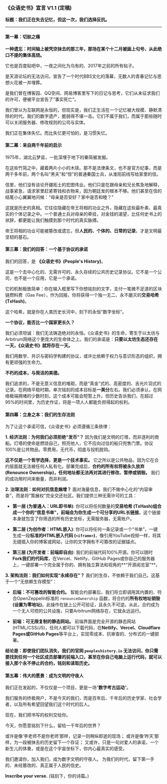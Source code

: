 

### **《众语史书》宣言 V1.1 (定稿)**

**标题：我们正在失去记忆，但这一次，我们选择反抗。**

---

#### **第一幕：切肤之痛**

**一种遗忘：时间轴上被凭空抹去的那三年，那场在某个十二月被画上句号、从此绝口不提的集体高烧。**

它也是百度贴吧中，一夜之间化为乌有的、2017年之前的所有帖子。

是天涯论坛的无法访问，宣告了一个时代BBS文化的落幕，无数人的青春记忆与思想火花被一并埋葬。

是我们曾在博客园、QQ空间、网易博客里写下的日记与思考，它们从未征求我们的许可，便被平台宣告了“事实死亡”。

我们曾以为互联网是永恒的，但现实是，我们正生活在一个记忆被大规模、静默清除的时代。我们的数字遗产，脆弱得不堪一击。它们不属于我们，而属于那些随时可以关闭服务器、修改规则的公司与实体。

我们正在集体失忆。而比失忆更可怕的，是习惯失忆。

#### **第二幕：来自两千年前的启示**

1975年，湖北云梦县，一批深埋于地下的秦简被发掘。

在这些竹简之中，藏着两片小小的木牍。那不是法律条文，也不是官方纪事，而是两千多年前，两个名叫“黑夫”和“惊”的普通秦国士兵，从淮阳前线写给家里的信。

信里，他们没有谈论开疆拓土的宏图伟业。他们只是在跟母亲和兄长焦急地解释，战事紧急，请求家里赶紧寄钱和衣物来，因为朝廷发的根本不够。他们甚至在信的结尾小心翼翼地问候：“母亲是否安好？家中是否和睦？”

这就是历史的真相。它往往隐藏在帝王将相的功业之外，隐藏在这些最朴素、最真实的个体记录之中。一个普通士兵对母亲的牵挂，对金钱的渴望，比任何史书上的状辞，都更能让我们触摸到那个时代的真实脉搏。

帝王将相的功业可能被篡改或遗忘，但**人民的、个体的、日常的记录**，才是文明最坚韧的基石。

#### **第三幕：我们的回答：一个基于协议的承诺**

我们的回答，是 **《众语史书》(People's History)**。

这是一个去中心化的、无需许可的、永久存续的公共历史记录协议。它不是一个公司，也不是一个应用，它是一个承诺。

它的机制极致简单：你在输入框里写下你想铭刻的文字，支付一笔微不足道的区块链燃料费（Gas Fee），作为回报，你将获得一个独一无二、永不磨灭的**交易哈希 (TxHash)**。

这个哈希，就是你在人类历史长河中，刻下的永恒“数字坐标”。

**一个协议，能否比一个国家更长久？**

我们必须坦诚：我们无法铸造绝对的永恒。《众语史书》的生命，寄生于以太坊与Arbitrum网络这个更庞大的生命体之上。我们的承诺是：**只要以太坊生态还存在一天，《众语史书》就将存在一天。**

我们用数学、共识与密码学构建的协议，或许比依赖于权力与意识形态的组织，拥有更顽强的生命力。

**不朽的成本，与简洁的美德。**

我们追求的，不是无意义信息的堆砌，而是“真金”式的、高密度的、吉光片羽式的记录。在网络平稳时期，单次铭刻的成本目标是**一美分**左右。我们必须承认，在网络极端拥堵的少数时刻，这个成本可能会短暂上升。但历史告诉我们，在超过95%的时间里，为历史作证，将是一项人人都能负担得起的权利。

#### **第四幕：立身之本：我们的生存法则**

为了让这个承诺可信，《众语史书》必须遵循三条铁律：

**1. 经济法则：为何我们必须拒绝“发币”？**
因为我们是文明的灯塔，而非逐利的商船。灯塔的使命是燃烧自己，照亮他人，它不应向过往的船只兜售门票。协议100%是公共物品，零费用，无代币，彻底与投机脱钩。

**这不仅是一个哲学选择，更是一个技术事实。** 它之所以是公共物品，因为它在合约层面就无法被任何人私有化。部署完成后，**合约的所有权将被永久放弃 (Renounce Ownership)，任何地址都无法再对其进行修改、暂停或销毁。** 我们的成功用时间来衡量，而非利润。

**2. 治理法则：如何对抗信息熵增？**
面对海量信息，我们不做中心化的“内容审查”，而是将“策展权”完全交还社区。我们提供三种无需许可的工具：

*   **第一层 (为普通人：URL即书单)**: 你可以将任何数量的**交易哈希 (TxHash)**组合成一个你的“信息书单”，前端会为你生成一个**可分享的URL长链接**。这个链接本身就包含了你筛选的所有历史坐标，无需服务器，无需账户。

*   **第二层 (为创作者：HTML嵌入)**: 你可以将任何一条记录或一个“书单”，一键生成一段**标准的HTML嵌入代码 (`<iframe>`)**，像引用YouTube视频一样，将其无缝插入你的博客或网站，让你的文字拥有不可篡改的证据锚点。

*   **第三层 (为开发者：前端即自由)**: 我们的前端代码100%开源。你可以随时**Fork我们的代码库**，在Vercel、Netlify、GitHub Pages或你自己的服务器上，一键部署一个完全属于你的、拥有独立算法和视角的**“开源阅览室”**。

**3. 架构法则：我们如何实现“永续存在”？**
我们的生存，不依赖于我们自己。这基于一个“无依赖生存模型”：

*   **后端：不可篡改的智能合约。** 智能合约部署后，我们将立即调用其内置的、符合OpenZeppelin标准的 `renounceOwnership` 函数，将合约的**所有权地址销毁 (设置为零地址)**。此操作在链上公开可验证，且永久不可逆。从此，合约成为一个无人可控的公共设施，只要Arbitrum网络存在，它就永远运行。

*   **前端：可无限复制的静态网站。** 前端界面是完全开源的静态网站 (HTML/CSS/JS)，任何人都可以下载代码，在**Netlify、Vercel、Cloudflare Pages或GitHub Pages**等平台上，实现零成本、抗审查的、分布式的一键部署。

**结论是：即使我们团队消失，我们的官网 `peopleshistory.io` 无法访问，你只需要找到任何一个社区成员部署的前端入口，甚至在你自己电脑上运行代码，就可以接入那个永不停止的合约，铭刻和读取历史。**

#### **第五幕：伟大的愿景：成为文明的守夜人**

我们正在发起的，不仅仅是一个项目，更是一场“**数字考古运动**”。

我们服务的终极用户，不是今天的我们，而是百年后、千年后的历史学家、社会学者，以及所有希望回望我们这个时代的后人。

现在，我们把书写的权利交给你。

今天，你愿意铭刻下什么，留给一千年后的世界？

或许是像‘李老师不是你老师’那样，记录一则稍纵即逝的现场；
或许是像‘昨天’那样，为一段被抹去的历史留下一个存证；
又或许，只是一句对爱人的承诺，一个新生儿的体重，或是在这个宇宙坐标下，你内心最真实的感受。

我们邀请你，加入我们，成为数字文明的守夜人。
为我们的时代，留下第一手的、未经篡改的、真正属于人民的信史。

**Inscribe your verse.**
(铭刻下，你的诗篇。)
